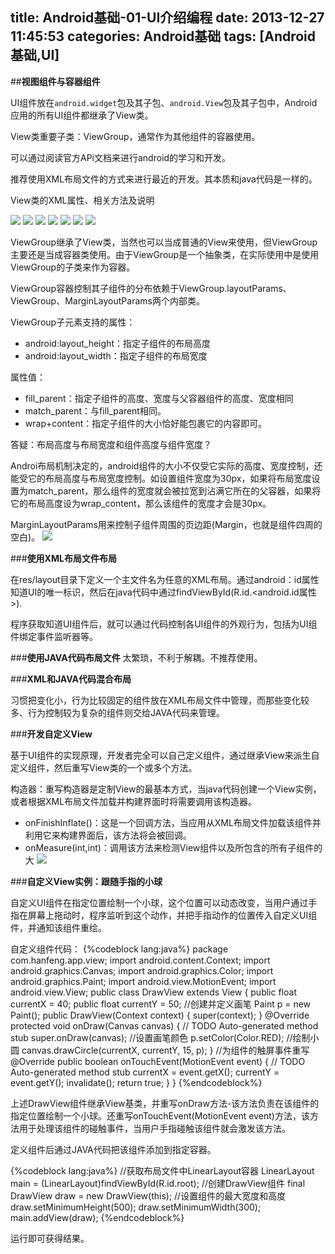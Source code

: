 title: Android基础-01-UI介绍编程
date: 2013-12-27 11:45:53
categories: Android基础
tags: [Android基础,UI]
---
##**视图组件与容器组件**

UI组件放在`android.widget`包及其子包、`android.View`包及其子包中，Android应用的所有UI组件都继承了View类。

View类重要子类：ViewGroup，通常作为其他组件的容器使用。

可以通过阅读官方APi文档来进行android的学习和开发。

推荐使用XML布局文件的方式来进行最近的开发。其本质和java代码是一样的。
<!--more-->
View类的XML属性、相关方法及说明

![](/img/2014/01/android-ui-01.jpg)
![](/img/2014/01/android-ui-02.jpg)
![](/img/2014/01/android-ui-03.jpg)
![](/img/2014/01/android-ui-04.jpg)
![](/img/2014/01/android-ui-05.jpg)
![](/img/2014/01/android-ui-06.jpg)
![](/img/2014/01/android-ui-07.jpg)


ViewGroup继承了View类，当然也可以当成普通的View来使用，但ViewGroup主要还是当成容器类使用。由于ViewGroup是一个抽象类，在实际使用中是使用ViewGroup的子类来作为容器。

ViewGroup容器控制其子组件的分布依赖于ViewGroup.layoutParams、ViewGroup、MarginLayoutParams两个内部类。

ViewGroup子元素支持的属性：

- android:layout_height：指定子组件的布局高度
- android:layout_width：指定子组件的布局宽度

属性值：

- fill_parent：指定子组件的高度、宽度与父容器组件的高度、宽度相同
- match_parent：与fill_parent相同。
- wrap+content：指定子组件的大小恰好能包裹它的内容即可。

答疑：布局高度与布局宽度和组件高度与组件宽度？

Androi布局机制决定的，android组件的大小不仅受它实际的高度、宽度控制，还能受它的布局高度与布局宽度控制。如设置组件宽度为30px，如果将布局宽度设置为match_parent，那么组件的宽度就会被拉宽到沾满它所在的父容器，如果将它的布局高度设为wrap_content，那么该组件的宽度才会是30px。

MarginLayoutParams用来控制子组件周围的页边距(Margin，也就是组件四周的空白)。
![](/img/2014/01/android-ui-08.jpg)

###**使用XML布局文件布局**

在res/layout目录下定义一个主文件名为任意的XML布局。通过android：id属性知道UI的唯一标识，然后在java代码中通过findViewById(R.id.<android.id属性>).

程序获取知道UI组件后，就可以通过代码控制各UI组件的外观行为，包括为UI组件绑定事件监听器等。

###**使用JAVA代码布局文件**
太繁琐，不利于解耦。不推荐使用。

###**XML和JAVA代码混合布局**

习惯把变化小，行为比较固定的组件放在XML布局文件中管理，而那些变化较多、行为控制较为复杂的组件则交给JAVA代码来管理。

###**开发自定义View**

基于UI组件的实现原理，开发者完全可以自己定义组件，通过继承View来派生自定义组件，然后重写View类的一个或多个方法。
     
构造器：重写构造器是定制View的最基本方式，当java代码创建一个View实例，或者根据XML布局文件加载并构建界面时将需要调用该构造器。

- onFinishInflate()：这是一个回调方法，当应用从XML布局文件加载该组件并利用它来构建界面后，该方法将会被回调。
- onMeasure(int,int)：调用该方法来检测View组件以及所包含的所有子组件的大
![](/img/2014/01/android-ui-09.jpg)

###**自定义View实例：跟随手指的小球**

自定义UI组件在指定位置绘制一个小球，这个位置可以动态改变，当用户通过手指在屏幕上拖动时，程序监听到这个动作，并把手指动作的位置传入自定义UI组件，并通知该组件重绘。

自定义组件代码：
{%codeblock lang:java%}
package com.hanfeng.app.view;
import android.content.Context;
import android.graphics.Canvas;
import android.graphics.Color;
import android.graphics.Paint;
import android.view.MotionEvent;
import android.view.View;
public class DrawView extends View {
    public float currentX = 40;
    public float currentY = 50;
    //创建并定义画笔
    Paint p = new Paint();
    public DrawView(Context context) {
        super(context);
    }
    @Override
    protected void onDraw(Canvas canvas) {
        // TODO Auto-generated method stub
        super.onDraw(canvas);
        //设置画笔颜色
        p.setColor(Color.RED);
        //绘制小圆
        canvas.drawCircle(currentX, currentY, 15, p);
    }
    //为组件的触屏事件重写
    @Override
    public boolean onTouchEvent(MotionEvent event) {
        // TODO Auto-generated method stub
        currentX = event.getX();
        currentY = event.getY();
        invalidate();
        return true;
    }
}
{%endcodeblock%}

上述DrawView组件继承View基类，并重写onDraw方法-该方法负责在该组件的指定位置绘制一个小球。还重写onTouchEvent(MotionEvent event)方法，该方法用于处理该组件的碰触事件，当用户手指碰触该组件就会激发该方法。

定义组件后通过JAVA代码把该组件添加到指定容器。

{%codeblock lang:java%}
//获取布局文件中LinearLayout容器
LinearLayout main = (LinearLayout)findViewById(R.id.root);
//创建DrawView组件
final DrawView draw = new DrawView(this);
//设置组件的最大宽度和高度
draw.setMinimumHeight(500);
draw.setMinimumWidth(300);
main.addView(draw);
{%endcodeblock%}

运行即可获得结果。
